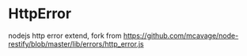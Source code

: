 HttpError
=========

nodejs http error extend, fork from https://github.com/mcavage/node-restify/blob/master/lib/errors/http_error.js

